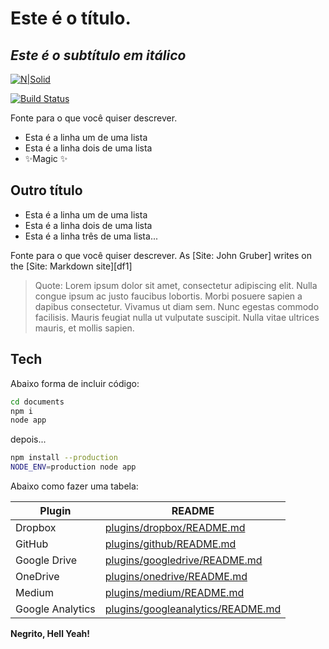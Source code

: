 # Este é o título.
## _Este é o subtítulo em itálico_

[![N|Solid](https://cldup.com/dTxpPi9lDf.thumb.png)](https://nodesource.com/products/nsolid)

[![Build Status](https://travis-ci.org/joemccann/dillinger.svg?branch=master)](https://travis-ci.org/joemccann/dillinger)

Fonte para o que você quiser descrever.

- Esta é a linha um de uma lista
- Esta é a linha dois de uma lista
- ✨Magic ✨

## Outro título

- Esta é a linha um de uma lista
- Esta é a linha dois de uma lista
- Esta é a linha três de uma lista...

Fonte para o que você quiser descrever.
As [Site: John Gruber] writes on the [Site: Markdown site][df1]

> Quote:
> Lorem ipsum dolor sit amet, consectetur adipiscing elit.
> Nulla congue ipsum ac justo faucibus lobortis. 
> Morbi posuere sapien a dapibus consectetur. Vivamus ut diam sem.
> Nunc egestas commodo facilisis.
> Mauris feugiat nulla ut vulputate suscipit.
> Nulla vitae ultrices mauris, et mollis sapien.

## Tech

Abaixo forma de incluir código: 

```sh
cd documents
npm i
node app
```

depois...

```sh
npm install --production
NODE_ENV=production node app
```

Abaixo como fazer uma tabela:

| Plugin | README |
| ------ | ------ |
| Dropbox | [plugins/dropbox/README.md][PlDb] |
| GitHub | [plugins/github/README.md][PlGh] |
| Google Drive | [plugins/googledrive/README.md][PlGd] |
| OneDrive | [plugins/onedrive/README.md][PlOd] |
| Medium | [plugins/medium/README.md][PlMe] |
| Google Analytics | [plugins/googleanalytics/README.md][PlGa] |

**Negrito, Hell Yeah!**

[//]: # (These are reference links used in the body of this note and get stripped out when the markdown processor does its job. There is no need to format nicely because it shouldn't be seen. Thanks SO - http://stackoverflow.com/questions/4823468/store-comments-in-markdown-syntax)

   [PlDb]: <https://github.com/joemccann/dillinger/tree/master/plugins/dropbox/README.md>
   [PlGh]: <https://github.com/joemccann/dillinger/tree/master/plugins/github/README.md>
   [PlGd]: <https://github.com/joemccann/dillinger/tree/master/plugins/googledrive/README.md>
   [PlOd]: <https://github.com/joemccann/dillinger/tree/master/plugins/onedrive/README.md>
   [PlMe]: <https://github.com/joemccann/dillinger/tree/master/plugins/medium/README.md>
   [PlGa]: <https://github.com/RahulHP/dillinger/blob/master/plugins/googleanalytics/README.md>